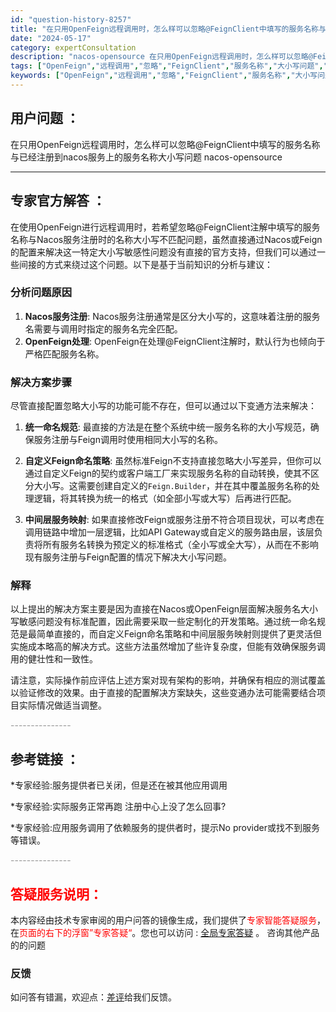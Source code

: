 ```yaml
---
id: "question-history-8257"
title: "在只用OpenFeign远程调用时，怎么样可以忽略@FeignClient中填写的服务名称与已经注册到nacos服务上的服务名称大小写问题 nacos-opensource"
date: "2024-05-17"
category: expertConsultation
description: "nacos-opensource 在只用OpenFeign远程调用时，怎么样可以忽略@FeignClient中填写的服务名称与已经注册到nacos服务上的服务名称大小写问题"
tags: ["OpenFeign","远程调用","忽略","FeignClient","服务名称","大小写问题","已注册","nacos服务"]
keywords: ["OpenFeign","远程调用","忽略","FeignClient","服务名称","大小写问题","已注册","nacos服务"]
---
```


## 用户问题 ： 
 在只用OpenFeign远程调用时，怎么样可以忽略@FeignClient中填写的服务名称与已经注册到nacos服务上的服务名称大小写问题 nacos-opensource 

---------------
## 专家官方解答 ：

在使用OpenFeign进行远程调用时，若希望忽略@FeignClient注解中填写的服务名称与Nacos服务注册时的名称大小写不匹配问题，虽然直接通过Nacos或Feign的配置来解决这一特定大小写敏感性问题没有直接的官方支持，但我们可以通过一些间接的方式来绕过这个问题。以下是基于当前知识的分析与建议：

### 分析问题原因

1. **Nacos服务注册**: Nacos服务注册通常是区分大小写的，这意味着注册的服务名需要与调用时指定的服务名完全匹配。
2. **OpenFeign处理**: OpenFeign在处理@FeignClient注解时，默认行为也倾向于严格匹配服务名称。

### 解决方案步骤

尽管直接配置忽略大小写的功能可能不存在，但可以通过以下变通方法来解决：

1. **统一命名规范**: 最直接的方法是在整个系统中统一服务名称的大小写规范，确保服务注册与Feign调用时使用相同大小写的名称。

2. **自定义Feign命名策略**: 虽然标准Feign不支持直接忽略大小写差异，但你可以通过自定义Feign的契约或客户端工厂来实现服务名称的自动转换，使其不区分大小写。这需要创建自定义的`Feign.Builder`，并在其中覆盖服务名称的处理逻辑，将其转换为统一的格式（如全部小写或大写）后再进行匹配。

3. **中间层服务映射**: 如果直接修改Feign或服务注册不符合项目现状，可以考虑在调用链路中增加一层逻辑，比如API Gateway或自定义的服务路由层，该层负责将所有服务名转换为预定义的标准格式（全小写或全大写），从而在不影响现有服务注册与Feign配置的情况下解决大小写问题。

### 解释

以上提出的解决方案主要是因为直接在Nacos或OpenFeign层面解决服务名大小写敏感问题没有标准配置，因此需要采取一些定制化的开发策略。通过统一命名规范是最简单直接的，而自定义Feign命名策略和中间层服务映射则提供了更灵活但实施成本略高的解决方式。这些方法虽然增加了些许复杂度，但能有效确保服务调用的健壮性和一致性。

请注意，实际操作前应评估上述方案对现有架构的影响，并确保有相应的测试覆盖以验证修改的效果。由于直接的配置解决方案缺失，这些变通办法可能需要结合项目实际情况做适当调整。


<font color="#949494">---------------</font> 


## 参考链接 ：

*专家经验:服务提供者已关闭，但是还在被其他应用调用 
 
 *专家经验:实际服务正常再跑 注册中心上没了怎么回事? 
 
 *专家经验:应用服务调用了依赖服务的提供者时，提示No provider或找不到服务等错误。 


 <font color="#949494">---------------</font> 
 


## <font color="#FF0000">答疑服务说明：</font> 

本内容经由技术专家审阅的用户问答的镜像生成，我们提供了<font color="#FF0000">专家智能答疑服务</font>，在<font color="#FF0000">页面的右下的浮窗”专家答疑“</font>。您也可以访问 : [全局专家答疑](https://opensource.alibaba.com/chatBot) 。 咨询其他产品的的问题

### 反馈
如问答有错漏，欢迎点：[差评](https://ai.nacos.io/user/feedbackByEnhancerGradePOJOID?enhancerGradePOJOId=13606)给我们反馈。

